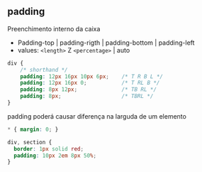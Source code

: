 ## padding

Preenchimento interno da caixa

- Padding-top | padding-rigth | padding-bottom | padding-left
- values: `<length>` Z `<percentage>` | auto

```css
div {
    /* shorthand */
    padding: 12px 16px 10px 6px;    /* T R B L */
    padding: 12px 16px 0;           /* T RL B */
    padding: 8px 12px;              /* TB RL */
    padding: 8px;                   /* TBRL */
}
```
padding poderá causar diferença na larguda de um elemento

```css
* { margin: 0; }

div, section {
  border: 1px solid red;
  padding: 10px 2em 8px 50%;
}
```